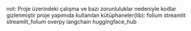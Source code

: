 not: Proje üzerindeki çalışma ve bazı zorunluluklar nedeniyle kodlar gizlenmiştir
proje yapımıda kullanılan kütüphaneler(lib):
folium
streamlit
streamlit_folium
overpy
langchain
huggingface_hub

